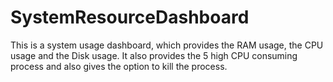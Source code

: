 # SystemResourceDashboard
This is a system usage dashboard, which provides the RAM usage, the CPU usage and the Disk usage. It also provides the 5 high CPU consuming process and also gives the option to kill the process.
